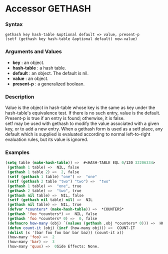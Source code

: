 <!-- Generated on 05/10/2020 by https://github.com/anto2oo/clhs-evolved -->

# Accessor GETHASH

### Syntax
`gethash key hash-table &optional default => value, present-p`  
`(setf (gethash key hash-table &optional default) new-value)`  


### Arguments and Values
- **key** : an object.   
- **hash-table** : a hash table.   
- **default** : an object. The default is nil.   
- **value** : an object.   
- **present-p** : a generalized boolean.   


### Description
Value is the object in hash-table whose key is the same as key under the hash-table's equivalence test. If there is no such entry, value is the default.  
Present-p is true if an entry is found; otherwise, it is false.  
setf may be used with gethash to modify the value associated with a given key, or to add a new entry.  When a gethash form is used as a setf place, any default which is supplied is evaluated according to normal left-to-right evaluation rules, but its value is ignored.



### Examples
```lisp 
(setq table (make-hash-table)) =>  #<HASH-TABLE EQL 0/120 32206334>
 (gethash 1 table) =>  NIL, false
 (gethash 1 table 2) =>  2, false
 (setf (gethash 1 table) "one") =>  "one"
 (setf (gethash 2 table "two") "two") =>  "two"
 (gethash 1 table) =>  "one", true
 (gethash 2 table) =>  "two", true
 (gethash nil table) =>  NIL, false
 (setf (gethash nil table) nil) =>  NIL 
 (gethash nil table) =>  NIL, true
 (defvar *counters* (make-hash-table)) =>  *COUNTERS*
 (gethash 'foo *counters*) =>  NIL, false
 (gethash 'foo *counters* 0) =>  0, false
 (defmacro how-many (obj) `(values (gethash ,obj *counters* 0))) =>  HOW-MANY
 (defun count-it (obj) (incf (how-many obj))) =>  COUNT-IT
 (dolist (x '(bar foo foo bar bar baz)) (count-it x))
 (how-many 'foo) =>  2
 (how-many 'bar) =>  3
 (how-many 'quux) =>  0Side Effects: None.
```
